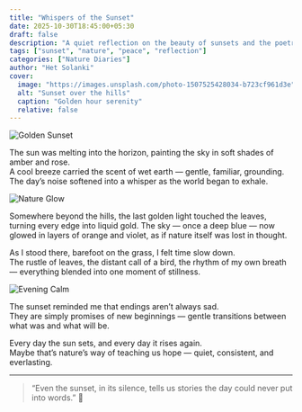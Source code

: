 ```yaml
---
title: "Whispers of the Sunset"
date: 2025-10-30T18:45:00+05:30
draft: false
description: "A quiet reflection on the beauty of sunsets and the poetry hidden in nature's calm moments."
tags: ["sunset", "nature", "peace", "reflection"]
categories: ["Nature Diaries"]
author: "Het Solanki"
cover:
  image: "https://images.unsplash.com/photo-1507525428034-b723cf961d3e"
  alt: "Sunset over the hills"
  caption: "Golden hour serenity"
  relative: false
---
```


![Golden Sunset](https://images.unsplash.com/photo-1501973801540-537f08ccae7b?auto=format&fit=crop&w=1600&q=80)

The sun was melting into the horizon, painting the sky in soft shades of amber and rose.  
A cool breeze carried the scent of wet earth — gentle, familiar, grounding. The day’s noise softened into a whisper as the world began to exhale.

![Nature Glow](https://images.unsplash.com/photo-1470770903676-69b98201ea1c?auto=format&fit=crop&w=1600&q=80)

Somewhere beyond the hills, the last golden light touched the leaves, turning every edge into liquid gold. The sky — once a deep blue — now glowed in layers of orange and violet, as if nature itself was lost in thought.

As I stood there, barefoot on the grass, I felt time slow down.  
The rustle of leaves, the distant call of a bird, the rhythm of my own breath — everything blended into one moment of stillness.

![Evening Calm](https://images.unsplash.com/photo-1507525428034-b723cf961d3e?auto=format&fit=crop&w=1600&q=80)

The sunset reminded me that endings aren’t always sad.  
They are simply promises of new beginnings — gentle transitions between what was and what will be.

Every day the sun sets, and every day it rises again.  
Maybe that’s nature’s way of teaching us hope — quiet, consistent, and everlasting.

---

> “Even the sunset, in its silence, tells us stories the day could never put into words.” 🌄
